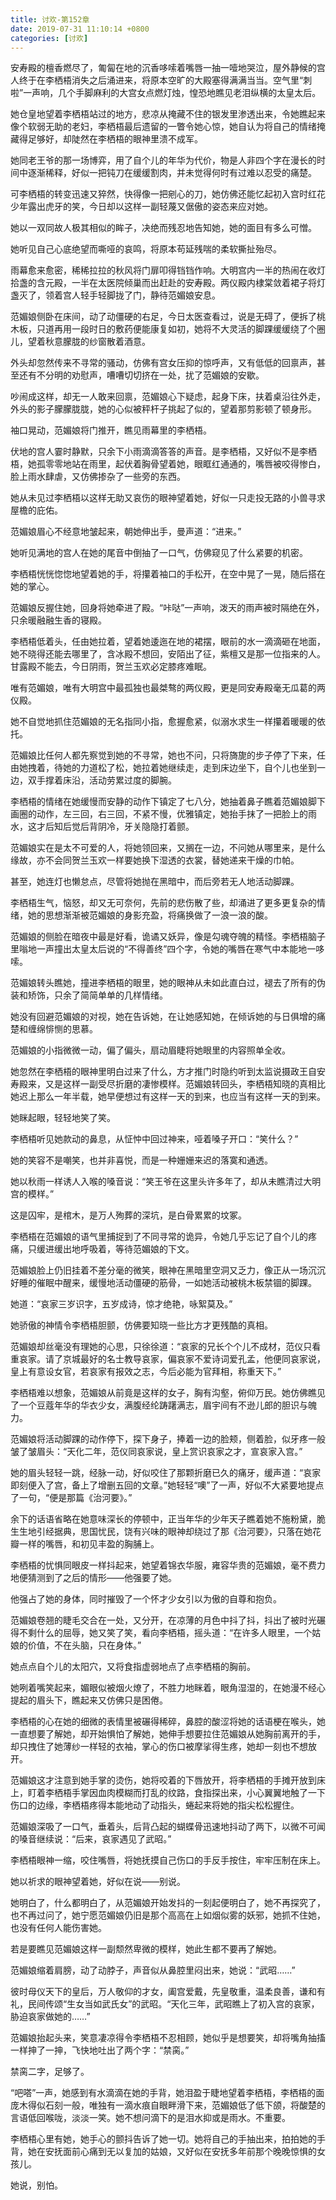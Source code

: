 ```yaml
---
title: 讨欢-第152章
date: 2019-07-31 11:10:14 +0800
categories: [讨欢]
---
```


安寿殿的檀香燃尽了，匍匐在地的沉香哆嗦着嘴唇一抽一噎地哭泣，屋外静候的宫人终于在李栖梧消失之后涌进来，将原本空旷的大殿塞得满满当当。空气里“刺啦”一声响，几个手脚麻利的大宫女点燃灯烛，惶恐地瞧见老泪纵横的太皇太后。

她仓皇地望着李栖梧站过的地方，悲凉从掩藏不住的银发里渗透出来，令她瞧起来像个软弱无助的老妇，李栖梧最后遗留的一瞥令她心惊，她自认为将自己的情绪掩藏得足够好，却陡然在李栖梧的眼神里溃不成军。

她同老王爷的那一场博弈，用了自个儿的年华为代价，物是人非四个字在漫长的时间中逐渐稀释，好似一把钝刀在缓缓割肉，并未觉得何时有过难以忍受的痛楚。

可李栖梧的转变迅速又猝然，快得像一把剜心的刀，她仿佛还能忆起初入宫时红花少年露出虎牙的笑，今日却以这样一副轻蔑又倨傲的姿态来应对她。

她以一双同故人极其相似的眸子，决绝而残忍地告知她，她的面目有多么可憎。

她听见自己心底绝望而嘶哑的哀鸣，将原本苟延残喘的柔软撕扯殆尽。

雨幕愈来愈密，稀稀拉拉的秋风将门扉叩得铛铛作响。大明宫内一半的热闹在收灯拾盏的含元殿，一半在太医院倾巢而出赶赴的安寿殿。两仪殿内棣棠敛着裙子将灯盏灭了，领着宫人轻手轻脚拢了门，静待范媚娘安息。

范媚娘侧卧在床间，动了动僵硬的右足，今日太医查看过，说是无碍了，便拆了桃木板，只道再用一段时日的敷药便能康复如初，她将不大灵活的脚踝缓缓绕了个圈儿，望着秋意朦胧的纱窗散着酒意。

外头却忽然传来不寻常的骚动，仿佛有宫女压抑的惊呼声，又有低低的回禀声，甚至还有不分明的劝慰声，嘈嘈切切挤在一处，扰了范媚娘的安歇。

吵闹成这样，却无一人敢来回禀，范媚娘心下疑虑，起身下床，扶着桌沿往外走，外头的影子朦朦胧胧，她的心似被秤杆子挑起了似的，望着那剪影顿了顿身形。

袖口晃动，范媚娘将门推开，瞧见雨幕里的李栖梧。

伏地的宫人霎时静默，只余下小雨滴滴答答的声音。是李栖梧，又好似不是李栖梧，她孤零零地站在雨里，起伏着胸骨望着她，眼眶红通通的，嘴唇被咬得惨白，脸上雨水肆虐，又仿佛掺杂了一些旁的东西。

她从未见过李栖梧以这样无助又哀伤的眼神望着她，好似一只走投无路的小兽寻求屋檐的庇佑。

范媚娘眉心不经意地皱起来，朝她伸出手，曼声道：“进来。”

她听见满地的宫人在她的尾音中倒抽了一口气，仿佛窥见了什么紧要的机密。

李栖梧恍恍惚惚地望着她的手，将攥着袖口的手松开，在空中晃了一晃，随后搭在她的掌心。

范媚娘反握住她，回身将她牵进了殿。“咔哒”一声响，泼天的雨声被时隔绝在外，只余暖融融生香的寝殿。

李栖梧低着头，任由她拉着，望着她逶迤在地的裙摆，眼前的水一滴滴砸在地面，她不晓得还能去哪里了，含冰殿不想回，安陌出了征，紫檀又是那一位指来的人。甘露殿不能去，今日阴雨，贺兰玉欢必定膝疼难眠。

唯有范媚娘，唯有大明宫中最孤独也最桀骜的两仪殿，更是同安寿殿毫无瓜葛的两仪殿。

她不自觉地抓住范媚娘的无名指同小指，愈握愈紧，似溺水求生一样攥着暖暖的依托。

范媚娘比任何人都先察觉到她的不寻常，她也不问，只将旖旎的步子停了下来，任由她拽着，待她的力道松了松，她拉着她继续走，走到床边坐下，自个儿也坐到一边，双手撑着床沿，活动劳累过度的脚腕。

李栖梧的情绪在她缓慢而安静的动作下镇定了七八分，她抽着鼻子瞧着范媚娘脚下画圈的动作，左三回，右三回，不紧不慢，优雅镇定，她抬手抹了一把脸上的雨水，这才后知后觉后背阴冷，牙关隐隐打着颤。

范媚娘实在是太不可爱的人，将她领回来，又搁在一边，不问她从哪里来，是什么缘故，亦不会同贺兰玉欢一样要她换下湿透的衣裳，替她递来干燥的巾帕。

甚至，她连灯也懒怠点，尽管将她抛在黑暗中，而后旁若无人地活动脚踝。

李栖梧生气，恼怒，却又无可奈何，先前的悲伤散了些，却涌进了更多更复杂的情绪，她的思想渐渐被范媚娘的身影充盈，将痛换做了一浪一浪的酸。

范媚娘的侧脸在暗夜中最是好看，诡谲又妖异，像是勾魂夺魄的精怪。李栖梧脑子里嗡地一声撞出太皇太后说的“不得善终”四个字，令她的嘴唇在寒气中本能地一哆嗦。

范媚娘转头瞧她，撞进李栖梧的眼里，她的眼神从未如此直白过，褪去了所有的伪装和矫饰，只余了简简单单的几样情绪。

她没有回避范媚娘的对视，她在告诉她，在让她感知她，在倾诉她的与日俱增的痛楚和缠绵悱恻的思慕。

范媚娘的小指微微一动，偏了偏头，扇动眉睫将她眼里的内容照单全收。

她忽然在李栖梧的眼神里明白过来了什么，方才推门时隐约听到太监说摄政王自安寿殿来，又是这样一副受尽折磨的凄惨模样。范媚娘转回头，李栖梧知晓的真相比她迟上那么一年半载，她早便想过有这样一天的到来，也应当有这样一天的到来。

她眯起眼，轻轻地笑了笑。

李栖梧听见她款动的鼻息，从怔忡中回过神来，哑着嗓子开口：“笑什么？”

她的笑容不是嘲笑，也并非喜悦，而是一种姗姗来迟的落寞和通透。

她以秋雨一样诱人入喉的嗓音说：“笑王爷在这里头许多年了，却从未瞧清过大明宫的模样。”

这是囚牢，是棺木，是万人殉葬的深坑，是白骨累累的坟冢。

李栖梧在范媚娘的语气里捕捉到了不同寻常的诡异，令她几乎忘记了自个儿的疼痛，只缓进缓出地呼吸着，等待范媚娘的下文。

范媚娘脸上仍旧挂着不差分毫的微笑，眼神在黑暗里空洞又乏力，像正从一场沉沉好睡的催眠中醒来，缓慢地活动僵硬的筋骨，一如她活动被桃木板禁锢的脚踝。

她道：“哀家三岁识字，五岁成诗，惊才绝艳，咏絮莫及。”

她骄傲的神情令李栖梧胆颤，仿佛要知晓一些比方才更残酷的真相。

范媚娘却丝毫没有理她的心思，只徐徐道：“哀家的兄长个个儿不成材，范仪只看重哀家。请了京城最好的名士教导哀家，偏哀家不爱诗词爱孔孟，他便同哀家说，皇上有意设女官，若哀家有报效之志，今后必能为官拜相，称重天下。”

李栖梧难以想象，范媚娘从前竟是这样的女子，胸有沟壑，俯仰万民。她仿佛瞧见了一个豆蔻年华的华衣少女，满腹经纶踌躇满志，眉宇间有不逊儿郎的胆识与魄力。

范媚娘将活动脚踝的动作停下，探下身子，捧着一边的脸颊，侧着脸，似牙疼一般皱了皱眉头：“天化二年，范仪同哀家说，皇上赏识哀家之才，宣哀家入宫。”

她的眉头轻轻一跳，经脉一动，好似咬住了那颗折磨已久的痛牙，缓声道：“哀家即刻便入了宫，备上了增删五回的文章。”她轻轻“噢”了一声，好似不大紧要地提点了一句，“便是那篇《治河要》。”

余下的话语省略在她意味深长的停顿中，正当年华的少年天子瞧着她不施粉黛，脆生生地引经据典，思国忧民，饶有兴味的眼神却绕过了那《治河要》，只落在她花瓣一样的嘴唇，和初见丰盈的胸脯上。

李栖梧的忧惧同眼皮一样抖起来，她望着锦衣华服，雍容华贵的范媚娘，毫不费力地便猜测到了之后的情形——他强要了她。

他强占了她的身体，同时摧毁了一个怀才少女引以为傲的自尊和抱负。

范媚娘卷翘的睫毛交合在一处，又分开，在凉薄的月色中抖了抖，抖出了被时光碾得不剩什么的屈辱，她又笑了笑，看向李栖梧，摇头道：“在许多人眼里，一个姑娘的价值，不在头脑，只在身体。”

她点点自个儿的太阳穴，又将食指虚弱地点了点李栖梧的胸前。

她咧着嘴笑起来，媚眼似被烟火燎了，不胜力地眯着，眼角湿湿的，在她漫不经心提起的眉头下，瞧起来又仿佛只是困倦。

李栖梧的心在她的细微的表情里被碾得稀碎，鼻腔的酸涩将她的话语梗在喉头，她一直想要了解她，却开始惧怕了解她，她伸手想要拉住范媚娘从她胸前离开的手，却只拽住了她薄纱一样轻的衣袖，掌心的伤口被摩挲得生疼，她却一刻也不想放开。

范媚娘这才注意到她手掌的烫伤，她将咬着的下唇放开，将李栖梧的手摊开放到床上，盯着李栖梧手掌因血肉模糊而打乱的纹路，食指探出来，小心翼翼地触了一下伤口的边缘，李栖梧疼得本能地动了动指头，蜷起来将她的指尖松松握住。

范媚娘深吸了一口气，垂着头，后背凸起的蝴蝶骨迅速地抖动了两下，以微不可闻的嗓音继续说：“后来，哀家遇见了武昭。”

李栖梧眼神一缩，咬住嘴唇，将她抚摸自己伤口的手反手按住，牢牢压制在床上。

她以祈求的眼神望着她，好似在说——别说。

她明白了，什么都明白了，从范媚娘开始发抖的一刻起便明白了，她不再探究了，也不再过问了，她宁愿范媚娘仍旧是那个高高在上如烟似雾的妖邪，她抓不住她，也没有任何人能伤害她。

若是要瞧见范媚娘这样一副颓然卑微的模样，她此生都不要再了解她。

范媚娘缩着肩膀，动了动脖子，声音似从鼻腔里闷出来，她说：“武昭……”

彼时母仪天下的皇后，万人敬仰的才女，阖宫爱戴，先皇敬重，温柔良善，谦和有礼，民间传颂“生女当如武氏女”的武昭。“天化三年，武昭瞧上了初入宫的哀家，胁迫哀家做她的……”

范媚娘抬起头来，笑意凄凉得令李栖梧不忍相顾，她似乎是想要笑，却将嘴角抽搐一样抻了一抻，飞快地吐出了两个字：“禁脔。”

禁脔二字，足够了。

“吧嗒”一声，她感到有水滴滴在她的手背，她泪盈于睫地望着李栖梧，李栖梧的面庞木得似石刻一般，唯独有一滴水痕自眼畔滑下来，范媚娘低了低下颌，将酸楚的言语低回喉咙，淡淡一笑。她不想问滴下的是泪水抑或是雨水。不重要。

李栖梧心里有她，她手心的颤抖告诉了她一切。她将自己的手抽出来，拍拍她的手背，她在安抚面前心痛到无以复加的姑娘，又好似在安抚多年前那个晚晚惊惧的女孩儿。

她说，别怕。

